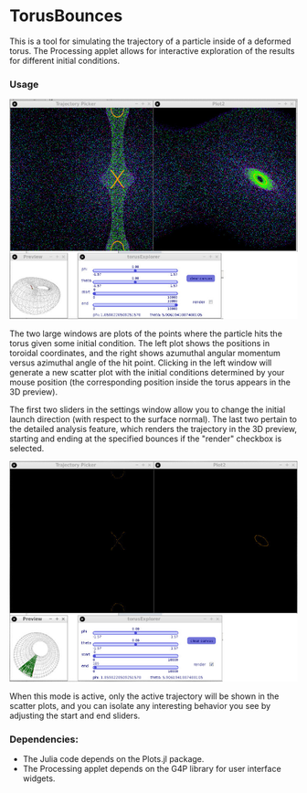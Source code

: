 # TorusBounces

This is a tool for simulating the trajectory of a particle inside of a deformed torus. The Processing applet allows for interactive exploration of the results for different initial conditions.

### Usage

![some scatter plots layered over each other](images/applet_screenshot.jpg)

The two large windows are plots of the points where the particle hits the torus given some initial condition. The left plot shows the positions in toroidal coordinates, and the right shows azumuthal angular momentum versus azimuthal angle of the hit point. Clicking in the left window will generate a new scatter plot with the initial conditions determined by your mouse position (the corresponding position inside the torus appears in the 3D preview).

The first two sliders in the settings window allow you to change the initial launch direction (with respect to the surface normal). The last two pertain to the detailed analysis feature, which renders the trajectory in the 3D preview, starting and ending at the specified bounces if the "render" checkbox is selected.

![rendering feature](images/applet_screenshot2.jpg)

When this mode is active, only the active trajectory will be shown in the scatter plots, and you can isolate any interesting behavior you see by adjusting the start and end sliders.

### Dependencies:
- The Julia code depends on the Plots.jl package.
- The Processing applet depends on the G4P library for user interface widgets.
